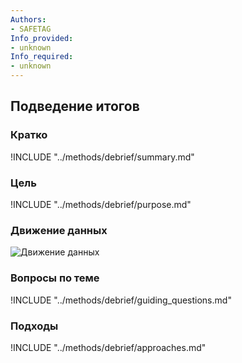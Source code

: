 ```yaml
---
Authors:
- SAFETAG
Info_provided:
- unknown
Info_required:
- unknown
---
```


## Подведение итогов

### Кратко
!INCLUDE "../methods/debrief/summary.md"

### Цель
!INCLUDE "../methods/debrief/purpose.md"

### Движение данных
![Движение данных](images/info_flows/debrief.svg)

### Вопросы по теме
!INCLUDE "../methods/debrief/guiding_questions.md"

### Подходы
!INCLUDE "../methods/debrief/approaches.md"
